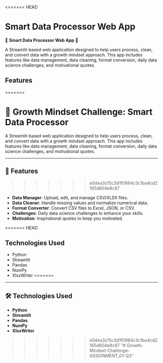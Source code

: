 <<<<<<< HEAD
# Smart Data Processor Web App

🌟 **Smart Data Processor Web App** 🌟

A Streamlit-based web application designed to help users process, clean, and convert data with a growth mindset approach. This app includes features like data management, data cleaning, format conversion, daily data science challenges, and motivational quotes.

## Features
=======
# 🌟 Growth Mindset Challenge: Smart Data Processor

A Streamlit-based web application designed to help users process, clean, and convert data with a growth mindset approach. This app includes features like data management, data cleaning, format conversion, daily data science challenges, and motivational quotes.

---

## 🚀 Features

>>>>>>> e0dea3cf5c3d1f0984c3c1ba4cd2165d804e8c87
- **Data Manager**: Upload, edit, and manage CSV/XLSX files.
- **Data Cleaner**: Handle missing values and normalize numerical data.
- **Format Converter**: Convert CSV files to Excel, JSON, or CSV.
- **Challenges**: Daily data science challenges to enhance your skills.
- **Motivation**: Inspirational quotes to keep you motivated.

<<<<<<< HEAD
## Technologies Used
- Python
- Streamlit
- Pandas
- NumPy
- XlsxWriter
=======
---

## 🛠 Technologies Used

- **Python**
- **Streamlit**
- **Pandas**
- **NumPy**
- **XlsxWriter**
>>>>>>> e0dea3cf5c3d1f0984c3c1ba4cd2165d804e8c87
"# Growth-Mindset-Challenge-ASSIGNMENT_01-Q3" 

